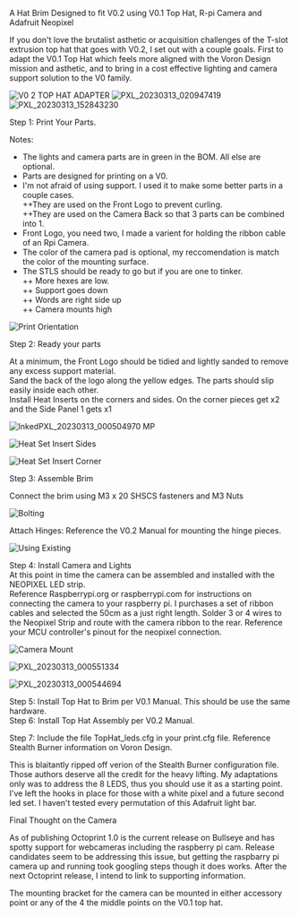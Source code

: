 A Hat Brim Designed to fit V0.2 using V0.1 Top Hat, R-pi Camera and Adafruit Neopixel  

If you don't love the brutalist asthetic or acquisition challenges of the T-slot extrusion top hat that goes with V0.2, I set out with a couple goals. First to adapt the V0.1 Top Hat which feels more aligned with the Voron Design mission and asthetic, and to bring in a cost effective lighting and camera support solution to the V0 family.    
  

![V0 2 TOP HAT ADAPTER](https://user-images.githubusercontent.com/31577989/224580250-63d08338-e02c-4e56-9af7-112308c472f9.JPG)
![PXL_20230313_020947419](https://user-images.githubusercontent.com/31577989/224592383-39dfa19e-88da-4e6e-84b2-5ff147b145c1.jpg)
![PXL_20230313_152843230](https://user-images.githubusercontent.com/31577989/224749343-f5ba98da-c8aa-4b79-bd83-ac9af2667891.jpg)




Step 1: Print Your Parts.  

Notes:  
  + The lights and camera parts are in green in the BOM. All else are optional.  
  + Parts are designed for printing on a V0.  
  + I'm not afraid of using support. I used it to make some better parts in a couple cases.   
  ++They are used on the Front Logo to prevent curling.  
  ++They are used on the Camera Back so that 3 parts can be combined into 1.  
  + Front Logo, you need two, I made a varient for holding the ribbon cable of an Rpi Camera.
  + The color of the camera pad is optional, my reccomendation is match the color of the mounting surface.
  + The STLS should be ready to go but if you are one to tinker.  
  ++  More hexes are low.  
  ++  Support goes down  
  ++  Words are right side up  
  ++  Camera mounts high  
  


       
    

![Print Orientation](https://user-images.githubusercontent.com/31577989/224581959-1ec1201a-59e8-43a5-8621-93710022df84.JPG)

  
  Step 2: Ready your parts  
    
  At a minimum, the Front Logo should be tidied and lightly sanded to remove any excess support material.  
  Sand the back of the logo along the yellow edges. The parts should slip easily inside each other.  
  Install Heat Inserts on the corners and sides. On the corner pieces get x2 and the Side Panel 1 gets x1  
   
  ![InkedPXL_20230313_000504970 MP](https://user-images.githubusercontent.com/31577989/224583871-f3a978ce-3f40-4d1c-af14-98718496dc3c.jpg)

    
  
![Heat Set Insert Sides](https://user-images.githubusercontent.com/31577989/224583727-c10b0482-0217-4656-926b-c8e7452da013.JPG)

  
![Heat Set Insert Corner](https://user-images.githubusercontent.com/31577989/224583601-d69f53cf-17a7-4794-b07a-d63792f81797.JPG)


  
  Step 3: Assemble Brim  
    
  Connect the brim using M3 x 20 SHSCS fasteners and M3 Nuts  
  
  
  ![Bolting](https://user-images.githubusercontent.com/31577989/224584118-b3d7039d-36dd-4d33-b6a7-b9c161e862fa.JPG)
  
  Attach Hinges: Reference the V0.2 Manual for mounting the hinge pieces.  
  
  
  ![Using Existing](https://user-images.githubusercontent.com/31577989/224584331-b5d00781-4d82-4dbb-83ba-b8590ec9755a.JPG)

  Step 4: Install Camera and Lights  
  At this point in time the camera can be assembled and installed with the NEOPIXEL LED strip.  
  Reference Raspberrypi.org or raspberrypi.com for instructions on connecting the camera to your raspberry pi. I purchases a set of ribbon cables and selected the 50cm as a just right length. 
  Solder 3 or 4 wires to the Neopixel Strip and route with the camera ribbon to the rear. Reference your MCU controller's pinout for the neopixel connection. 
  
  ![Camera Mount](https://user-images.githubusercontent.com/31577989/224584793-53a5cbfa-87fb-4127-b63c-480597ef71fb.JPG)
  
  ![PXL_20230313_000551334](https://user-images.githubusercontent.com/31577989/224584823-c019401d-34a9-4220-8f10-b54b39486107.jpg)

![PXL_20230313_000544694](https://user-images.githubusercontent.com/31577989/224584878-b2475e07-2af2-4348-b805-7480f2bf5f81.jpg)

  
  Step 5: Install Top Hat to Brim per V0.1 Manual. This should be use the same hardware.  
  Step 6: Install Top Hat Assembly per V0.2 Manual.
  
  Step 7: Include the file TopHat_leds.cfg in your print.cfg file. Reference Stealth Burner information on Voron Design.  
    
  This is blaitantly ripped off verion of the Stealth Burner configuration file. Those authors deserve all the credit for the heavy lifting. 
  My adaptations only was to address the 8 LEDS, thus you should use it as a starting point. I've left the hooks in place for those with a white pixel and a future second led set. I haven't tested every permutation of this Adafruit light bar.
  
  Final Thought on the Camera  
  
  As of publishing Octoprint 1.0 is the current release on Bullseye and has spotty support for webcameras including the raspberry pi cam. Release candidates seem to be addressing this issue, but getting the raspbarry pi camera up and running took googling steps though it does works. After the next Octoprint release, I intend to link to supporting information.  
    
    
The mounting bracket for the camera can be mounted in either accessory point or any of the 4 the middle points on the V0.1 top hat.

